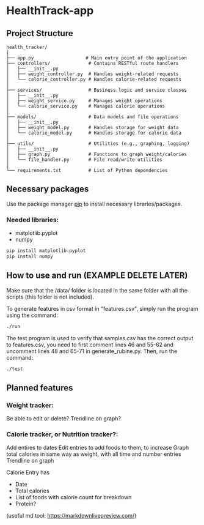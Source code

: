 # HealthTrack-app

## Project Structure
```
health_tracker/
│
├── app.py                   # Main entry point of the application
├── controllers/              # Contains RESTful route handlers
│   ├── __init__.py
│   ├── weight_controller.py  # Handles weight-related requests
│   └── calorie_controller.py # Handles calorie-related requests
│
├── services/                 # Business logic and service classes
│   ├── __init__.py
│   ├── weight_service.py     # Manages weight operations
│   └── calorie_service.py    # Manages calorie operations
│
├── models/                   # Data models and file operations
│   ├── __init__.py
│   ├── weight_model.py       # Handles storage for weight data
│   └── calorie_model.py      # Handles storage for calorie data
│
├── utils/                    # Utilities (e.g., graphing, logging)
│   ├── __init__.py
│   ├── graph.py              # Functions to graph weight/calories
│   └── file_handler.py       # File read/write utilities
│
└── requirements.txt          # List of Python dependencies
```

## Necessary packages

Use the package manager [pip](https://pip.pypa.io/en/stable/) to install necessary libraries/packages.

### Needed libraries:
- matplotlib.pyplot
- numpy

```bash
pip install matplotlib.pyplot
pip install numpy
```

## How to use and run (EXAMPLE DELETE LATER)

Make sure that the /data/ folder is located in the same folder with all the scripts (this folder is not included).

To generate features in csv format in "features.csv", simply run the program using the command:
```bash
./run
```

The test program is used to verify that samples.csv has the correct output to features.csv, you need to first comment lines 46 and 55-62 and uncomment lines 48 and 65-71 in generate_rubine.py. Then, run the command:
```bash
./test
```

## Planned features

### Weight tracker:
Be able to edit or delete?
Trendline on graph?

### Calorie tracker, or Nutrition tracker?:
Add entires to dates
Edit entries to add foods to them, to increase
Graph total calories in same way as weight, with all time and number entries
Trendline on graph

Calorie Entry has
- Date
- Total calories
- List of foods with calorie count for breakdown
- Protein?

(useful md tool: https://markdownlivepreview.com/)